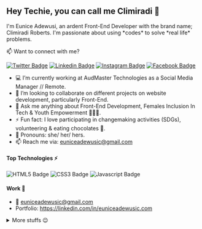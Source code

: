 ## Hey Techie, you can call me Climiradi 👋

I'm Eunice Adewusi, an ardent Front-End Developer with the brand name; Climiradi Roberts. I'm passionate about using \*codes\* to solve \*real life\* problems.

:mailbox: Want to connect with me?

[![Twitter Badge](https://img.shields.io/badge/-TechieClimi_-1ca0f1?style=flat&labelColor=1ca0f1&logo=twitter&logoColor=white)](https://twitter.com/TechieClimi_) [![Linkedin Badge](https://img.shields.io/badge/-Eunice_Adewusi_(Climiradi)-0e76a8?style=flat&labelColor=0e76a8&logo=linkedin&logoColor=white)](https://www.linkedin.com/in/eunice-adewusic/) [![Instagram Badge](https://img.shields.io/badge/-climiradiroberts-e84393?style=flat&labelColor=e84393&logo=instagram&logoColor=white)](https://instagram.com/climiradiroberts) [![Facebook Badge](https://img.shields.io/badge/-@Climiradi_Roberts-3b5998?style=flat&labelColor=3b5998&logo=facebook&logoColor=white)](https://facebook.com/addsaryormee.eunex)

- 💻 I’m currently working at AudMaster Technologies as a Social Media Manager // Remote.
- 💞️ I’m looking to collaborate on different projects on website development, particularly Front-End.
- 💬 Ask me anything about Front-End Development, Females Inclusion In Tech & Youth Empowerment 👩‍🎓👩‍.
- ⚡ Fun fact: I love participating in changemaking activities (SDGs), volunteering & eating chocolates 🍫.
- 👀 Pronouns: she/ her/ hers.
- 📫 Reach me via: euniceadewusic@gmail.com

#### Top Technologies ⚡️

![HTML5 Badge](https://img.shields.io/badge/-html5-E34F26?style=for-the-badge&labelColor=black&logo=html5&logoColor=E34F26) ![CSS3 Badge](https://img.shields.io/badge/-css3-1572B6?style=for-the-badge&labelColor=black&logo=css3&logoColor=1572B6) ![Javascript Badge](https://img.shields.io/badge/-Javascript-F0DB4F?style=for-the-badge&labelColor=black&logo=javascript&logoColor=F0DB4F)

#### Work 💼

- :email: euniceadewusic@gmail.com
- Portfolio: https://linkedin.com/in/euniceadewusic.com


<details>
<summary>
  More stuffs 😉 
</summary>

#### Coderank Stats 😅
![Coderank Stats](https://cr-ss-service.azurewebsites.net/api/ScreenShot?widget=summary&username=ClimiradiRoberts)

#### Github Stats 😁
![Github stats](https://github-readme-stats.vercel.app/api?username=ClimiradiRoberts&count_private=true&theme=dark&hide=contribs,issues)
  
#### Wakatime Stats 🚶🏾‍♂️ 
![Wakatime Stats](https://wakatime.com/share/@f05dbbcc-977a-4174-affa-e3903e02de84/76eff073-16c2-4bc8-a571-83bcfa6614ba.svg)

</details>
